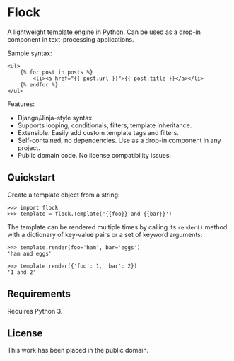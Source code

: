 
Flock
=====

A lightweight template engine in Python. Can be used as a drop-in component in text-processing applications.

Sample syntax:

    <ul>
        {% for post in posts %}
            <li><a href="{{ post.url }}">{{ post.title }}</a></li>
        {% endfor %}
    </ul>

Features:

* Django/Jinja-style syntax.
* Supports looping, conditionals, filters, template inheritance.
* Extensible. Easily add custom template tags and filters.
* Self-contained, no dependencies. Use as a drop-in component in any project.
* Public domain code. No license compatibility issues.


Quickstart
----------

Create a template object from a string:

    >>> import flock
    >>> template = flock.Template('{{foo}} and {{bar}}')

The template can be rendered multiple times by calling its `render()` method with a dictionary of key-value pairs or a set of keyword arguments:

    >>> template.render(foo='ham', bar='eggs')
    'ham and eggs'

    >>> template.render({'foo': 1, 'bar': 2})
    '1 and 2'


Requirements
------------

Requires Python 3.


License
-------

This work has been placed in the public domain.
